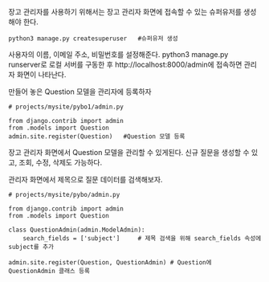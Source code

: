 장고 관리자를 사용하기 위해서는 장고 관리자 화면에 접속할 수 있는 슈퍼유저를 생성해야 한다.
```
python3 manage.py createsuperuser   #슈퍼유저 생성
```
사용자의 이름, 이메일 주소, 비밀번호를 설정해준다.
python3 manage.py runserver로 로컬 서버를 구동한 후 http://localhost:8000/admin에 접속하면 관리자 화면이 나타난다. 

만들어 놓은 Question 모델을 관리자에 등록하자
```
# projects/mysite/pybo1/admin.py

from django.contrib import admin
from .models import Question
admin.site.register(Question)   #Question 모델 등록
```
장고 관리자 화면에서 Question 모델을 관리할 수 있게된다. 신규 질문을 생성할 수 있고, 조회, 수정, 삭제도 가능하다.

관리자 화면에서 제목으로 질문 데이터를 검색해보자.
```
# projects/mysite/pybo/admin.py

from django.contrib import admin
from .models import Question

class QuestionAdmin(admin.ModelAdmin):
    search_fields = ['subject']     # 제목 검색을 위해 search_fields 속성에 subject를 추가

admin.site.register(Question, QuestionAdmin) # Question에 QuestionAdmin 클래스 등록
```